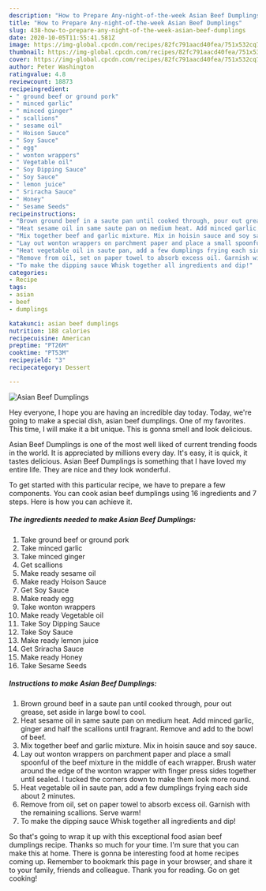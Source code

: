 ```yaml
---
description: "How to Prepare Any-night-of-the-week Asian Beef Dumplings"
title: "How to Prepare Any-night-of-the-week Asian Beef Dumplings"
slug: 438-how-to-prepare-any-night-of-the-week-asian-beef-dumplings
date: 2020-10-05T11:55:41.581Z
image: https://img-global.cpcdn.com/recipes/82fc791aacd40fea/751x532cq70/asian-beef-dumplings-recipe-main-photo.jpg
thumbnail: https://img-global.cpcdn.com/recipes/82fc791aacd40fea/751x532cq70/asian-beef-dumplings-recipe-main-photo.jpg
cover: https://img-global.cpcdn.com/recipes/82fc791aacd40fea/751x532cq70/asian-beef-dumplings-recipe-main-photo.jpg
author: Peter Washington
ratingvalue: 4.8
reviewcount: 18873
recipeingredient:
- " ground beef or ground pork"
- " minced garlic"
- " minced ginger"
- " scallions"
- " sesame oil"
- " Hoison Sauce"
- " Soy Sauce"
- " egg"
- " wonton wrappers"
- " Vegetable oil"
- " Soy Dipping Sauce"
- " Soy Sauce"
- " lemon juice"
- " Sriracha Sauce"
- " Honey"
- " Sesame Seeds"
recipeinstructions:
- "Brown ground beef in a saute pan until cooked through, pour out grease, set aside in large bowl to cool."
- "Heat sesame oil in same saute pan on medium heat. Add minced garlic, ginger and half the scallions until fragrant. Remove and add to the bowl of beef."
- "Mix together beef and garlic mixture. Mix in hoisin sauce and soy sauce."
- "Lay out wonton wrappers on parchment paper and place a small spoonful of the beef mixture in the middle of each wrapper. Brush water around the edge of the wonton wrapper with finger press sides together until sealed. I tucked the corners down to make them look more round."
- "Heat vegetable oil in saute pan, add a few dumplings frying each side about 2 minutes."
- "Remove from oil, set on paper towel to absorb excess oil. Garnish with the remaining scallions. Serve warm!"
- "To make the dipping sauce Whisk together all ingredients and dip!"
categories:
- Recipe
tags:
- asian
- beef
- dumplings

katakunci: asian beef dumplings 
nutrition: 188 calories
recipecuisine: American
preptime: "PT26M"
cooktime: "PT53M"
recipeyield: "3"
recipecategory: Dessert

---
```



![Asian Beef Dumplings](https://img-global.cpcdn.com/recipes/82fc791aacd40fea/751x532cq70/asian-beef-dumplings-recipe-main-photo.jpg)

Hey everyone, I hope you are having an incredible day today. Today, we're going to make a special dish, asian beef dumplings. One of my favorites. This time, I will make it a bit unique. This is gonna smell and look delicious.

Asian Beef Dumplings is one of the most well liked of current trending foods in the world. It is appreciated by millions every day. It's easy, it is quick, it tastes delicious. Asian Beef Dumplings is something that I have loved my entire life. They are nice and they look wonderful.




To get started with this particular recipe, we have to prepare a few components. You can cook asian beef dumplings using 16 ingredients and 7 steps. Here is how you can achieve it.

<!--inarticleads1-->

##### The ingredients needed to make Asian Beef Dumplings:

1. Take  ground beef or ground pork
1. Take  minced garlic
1. Take  minced ginger
1. Get  scallions
1. Make ready  sesame oil
1. Make ready  Hoison Sauce
1. Get  Soy Sauce
1. Make ready  egg
1. Take  wonton wrappers
1. Make ready  Vegetable oil
1. Take  Soy Dipping Sauce
1. Take  Soy Sauce
1. Make ready  lemon juice
1. Get  Sriracha Sauce
1. Make ready  Honey
1. Take  Sesame Seeds




<!--inarticleads2-->

##### Instructions to make Asian Beef Dumplings:

1. Brown ground beef in a saute pan until cooked through, pour out grease, set aside in large bowl to cool.
1. Heat sesame oil in same saute pan on medium heat. Add minced garlic, ginger and half the scallions until fragrant. Remove and add to the bowl of beef.
1. Mix together beef and garlic mixture. Mix in hoisin sauce and soy sauce.
1. Lay out wonton wrappers on parchment paper and place a small spoonful of the beef mixture in the middle of each wrapper. Brush water around the edge of the wonton wrapper with finger press sides together until sealed. I tucked the corners down to make them look more round.
1. Heat vegetable oil in saute pan, add a few dumplings frying each side about 2 minutes.
1. Remove from oil, set on paper towel to absorb excess oil. Garnish with the remaining scallions. Serve warm!
1. To make the dipping sauce Whisk together all ingredients and dip!




So that's going to wrap it up with this exceptional food asian beef dumplings recipe. Thanks so much for your time. I'm sure that you can make this at home. There is gonna be interesting food at home recipes coming up. Remember to bookmark this page in your browser, and share it to your family, friends and colleague. Thank you for reading. Go on get cooking!
